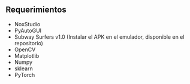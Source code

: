 ## Requerimientos
 -  NoxStudio
 -  PyAutoGUI
 -  Subway Surfers v1.0 (Instalar el APK en el emulador, disponible en el repositorio)
 -  OpenCV
 -  Matplotlib
 -  Numpy
 -  sklearn
 -  PyTorch
